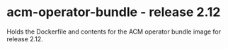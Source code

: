 # acm-operator-bundle - release 2.12	

Holds the Dockerfile and contents for the ACM operator bundle image for release 2.12.

